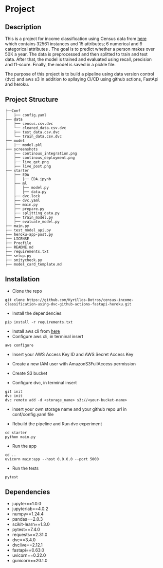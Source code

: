 # Project
## Description
This is a project for income classification using Census data from [here](https://archive.ics.uci.edu/dataset/20/census+income) which contains 
32561 instances and 15 attributes; 6 numerical and 9 categorical attributes . The goal is to predict whether a person makes over 50K a year. The data is preprocessed and then splitted to train and test data. After that, the model is trained and evaluated using recall, precision and f1-score. Finally, the model is saved in a pickle file.

The purpose of this project is to build a pipeline using data version control (dvc) and aws s3 in addition to apllaying CI/CD using github actions, FastApi and heroku.

## Project Structure
```
├──Conf
│   ├── config.yaml
├── data
│   ├── census.csv.dvc
│   └── cleaned_data.csv.dvc
│   ├── test_data.csv.dvc
│   └── train_data.csv.dvc
├── model
│   ├── model.pkl
├── screenshots
│   ├── continous_integration.png
│   ├── continous_deployment.png
│   ├── live_get.png
│   ├── live_post.png
├── starter
│   ├── EDA
│   │   ├── EDA.ipynb
│   ├── ml
│   │   ├── model.py
│   │   ├── data.py
│   ├── dvc.lock
│   ├── dvc.yaml
│   ├── main.py
│   ├── prepare.py
│   ├── splitting_data.py
│   ├── train_model.py
│   ├── evaluate_model.py
├── main.py
├── test_model_api.py
├── heroku-app-post.py
├── LICENSE
├── Procfile
├── README.md
├── requirements.txt
├── setup.py
├── snitycheck.py
├── model_card_template.md
```
## Installation
- Clone the repo
```
git clone https://github.com/Kyrillos-Botros/census-income-classification-using-dvc-github-actions-fastapi-heroku.git
```
- Install the dependencies
```
pip install -r requirements.txt
```
- Install aws cli from [here](https://docs.aws.amazon.com/cli/latest/userguide/getting-started-install.html)
- Configure aws cli, in terminal insert
```
aws configure
```
- Insert your AWS Access Key ID and AWS Secret Access Key
- Create a new IAM user with AmazonS3FullAccess permission
- Create S3 bucket

- Configure dvc, in terminal insert
```
git init
dvc init
dvc remote add -d <storage_name> s3://<your-bucket-name>
```
- insert your own storage name and your github repo url in conf/config.yaml file

- Rebuild the pipeline and Run dvc experiment
```
cd starter
python main.py
```
- Run the app
```
cd ..
uvicorn main:app --host 0.0.0.0 --port 5000
```
- Run the tests
```
pytest
```

## Dependencies
- jupyter==1.0.0
- jupyterlab==4.0.2
- numpy==1.24.4
- pandas==2.0.3
- scikit-learn==1.3.0
- pytest==7.4.0
- requests==2.31.0
- dvc==3.4.0
- dvclive==2.12.1
- fastapi==0.63.0
- uvicorn==0.22.0
- gunicorn==20.1.0




